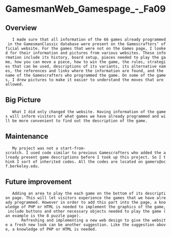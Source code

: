 GamesmanWeb\_Gamespage\_-\_Fa09
===============================

Overview
--------

`   I made sure that all information of the 66 games already programmed in the GamesmanClassic database were present on the Gamescrafters’ official website. For the games that were not on the Games page, I looked for their information and pictures from various websites. These information include its history, board setup, pieces needed to play the game, how you can move a piece, how to win the game, the rules, strategies that can be used, descriptions of its variants, its alternative names, the references and links where the information are found, and the name of the Gamescrafters who programmed the game. On some of the games, I drew pictures to make it easier to understand the moves that are allowed.`

Big Picture
-----------

`   What I did only changed the website. Having information of the games will inform visitors of what games we have already programmed and will be more convenient to find out the description of the game.`

Maintenance
-----------

`   My project was not a start-from-scratch. I used code similar to previous Gamescrafters who added the already present game descriptions before I took up this project. So I think I sort of inherited codes. All the codes are located on gamers@ocf.berkeley.edu.`

Future improvement
------------------

`   Adding an area to play the each game on the bottom of its description page. This will let visitors experience the games that we have already programmed. However in order to add this part into the page, a knowledge of PHP or HTML is needed to implement the graphics of the game, include buttons and other necessary objects needed to play the game (an example is the 8 puzzle page).`
`       Refreshing and implementing a new web design to give the website a fresh new look can be another suggestion. Like the suggestion above, a knowledge of PHP or HTML is needed.`
